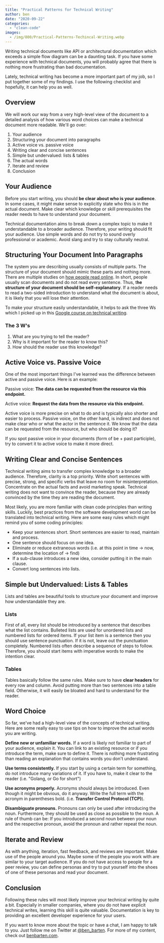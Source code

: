```yaml
---
title: "Practical Patterns for Technical Writing"
author: ben
date: "2020-09-22"
categories:
  - "clean-code"
images:
  - /img/800/Practical-Patterns-Techincal-Writing.webp
---
```


Writing technical documents like API or architectural documentation which exceeds a simple flow diagram can be a daunting task. If you have some experience with technical documents, you will probably agree that there is nothing more frustrating than bad documentation.

Lately, technical writing has become a more important part of my job, so I put together some of my findings. I use the following checklist and hopefully, it can help you as well.

## Overview

We will work our way from a very high-level view of the document to a detailed analysis of how various word choices can make a technical document more readable. We'll go over:

1. Your audience
2. Structuring your document into paragraphs
3. Active voice vs. passive voice
4. Writing clear and concise sentences
5. Simple but undervalued: lists & tables
6. The actual words
7. Iterate and review
8. Conclusion

## Your Audience

Before you start writing, you should **be clear about who is your audience**. In some cases, it might make sense to explicitly state who this is in the actual document. Make clear which knowledge or skill prerequisites the reader needs to have to understand your document.

Technical documentation aims to break down a complex topic to make it understandable to a broader audience. Therefore, your writing should fit your audience. Use simple words and do not try to sound overly professional or academic. Avoid slang and try to stay culturally neutral.

## Structuring Your Document Into Paragraphs

The system you are describing usually consists of multiple parts. The structure of your document should mimic these parts and nothing more. There are multiple studies on [how people read online](https://www.nngroup.com/articles/how-people-read-online/). In short, people usually scan documents and do not read every sentence. Thus, t**he structure of your document should be self-explanatory**. If a reader needs to read a two-sided introduction to understand what the document is about, it is likely that you will lose their attention.

To make your structure easily understandable, it helps to ask the three Ws which I picked up in this [Google course on technical writing](https://developers.google.com/tech-writing/overview).

### The 3 W's

1. What are you trying to tell the reader?
2. Why is it important for the reader to know this?
3. How should the reader use this knowledge?

## Active Voice vs. Passive Voice

One of the most important things I've learned was the difference between active and passive voice. Here is an example:

Passive voice: **The data can be requested from the resource via this endpoint.**

Active voice: **Request the data from the resource via this endpoint.**

Active voice is more precise on what to do and is typically also shorter and easier to process. Passive voice, on the other hand, is indirect and does not make clear who or what the actor in the sentence it. We know that the data can be requested from the resource, but who should be doing it?

If you spot passive voice in your documents (form of be + past participle), try to convert it to active voice to make it more direct.

## Writing Clear and Concise Sentences

Technical writing aims to transfer complex knowledge to a broader audience. Therefore, clarity is a top priority. Write short sentences with precise, strong, and specific verbs that leave no room for misinterpretation. Concentrate on the actual facts and avoid marketing speak. Technical writing does not want to convince the reader, because they are already convinced by the time they are reading the document.

Most likely, you are more familiar with clean code principles than writing skills. Luckily, best practices from the software development world can be translated into technical writing. Here are some easy rules which might remind you of some coding principles:

- Keep your sentences short. Short sentences are easier to read, maintain and process.
- One sentence should focus on one idea.
- Eliminate or reduce extraneous words (i.e. at this point in time → now, determine the location of → find)
- If a sub-clause introduces a new idea, consider putting it in the main clause.
- Convert long sentences into lists.

## Simple but Undervalued: Lists & Tables

Lists and tables are beautiful tools to structure your document and improve how understandable they are.

### Lists

First of all, every list should be introduced by a sentence that describes what the list contains. Bulleted lists are used for unordered lists and numbered lists for ordered items. If your list item is a sentence then you should use sentence punctuation. If it is not, leave out the punctuation completely. Numbered lists often describe a sequence of steps to follow. Therefore, you should start items with imperative words to make the intention clear.

### Tables

Tables basically follow the same rules. Make sure to have **clear headers** for every row and column. Avoid putting more than two sentences into a table field. Otherwise, it will easily be bloated and hard to understand for the reader.

## Word Choice

So far, we've had a high-level view of the concepts of technical writing. Here are some really easy to use tips on how to improve the actual words you are writing.

**Define new or unfamiliar words.** If a word is likely not familiar to part of your audience, explain it. You can link to an existing resource or if you introduce the term, make sure to define it. There is nothing more frustrating than reading an explanation that contains words you don't understand.

**Use terms consistently.** If you start by using a certain term for something, do not introduce many variations of it. If you have to, make it clear to the reader (i.e. "Golang, or Go for short")

**Use acronyms properly.** Acronyms should always be introduced. Even though it might be obvious, do it anyway. Write the full term with the acronym in parentheses bold. (i.e. **Transfer Control Protocol (TCP)**).

**Disambiguate pronouns.** Pronouns can only be used after introducing the noun. Furthermore, they should be used as close as possible to the noun. A rule of thumb can be: If you introduced a second noun between your noun and the respective pronoun, avoid the pronoun and rather repeat the noun.

## Iterate and Review

As with anything, iteration, fast feedback, and reviews are important. Make use of the people around you. Maybe some of the people you work with are similar to your target audience. If you do not have access to people for a peer review, you can define personas and try to put yourself into the shoes of one of these personas and read your document.

## Conclusion

Following these rules will most likely improve your technical writing by quite a bit. Especially in smaller companies, where you do not have explicit technical writes, learning this skill is quite valuable. Documentation is key to providing an excellent developer experience for your users.

If you want to know more about the topic or have a chat, I am happy to talk to you. Just follow me on Twitter at [@ben_barten](https://twitter.com/ben_barten). For more of my content, check out [benbarten.com](https://benbarten.com/).
